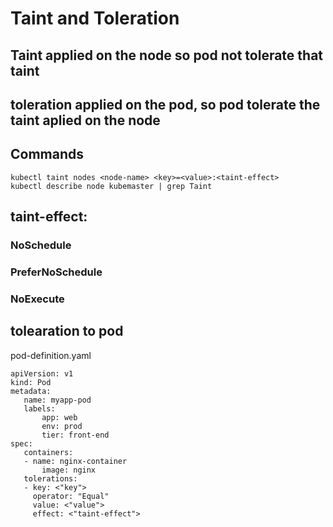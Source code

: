 # Taint and Toleration
## Taint applied on the node so pod not tolerate that taint
## toleration applied on the pod, so pod tolerate the taint aplied on the node
## Commands
```
kubectl taint nodes <node-name> <key>=<value>:<taint-effect>
kubectl describe node kubemaster | grep Taint
```

## taint-effect:
### NoSchedule
### PreferNoSchedule
### NoExecute

 ## tolearation to pod
 pod-definition.yaml
 ```
apiVersion: v1
kind: Pod
metadata:
    name: myapp-pod
    labels:
        app: web
        env: prod
        tier: front-end
spec:
    containers:
    - name: nginx-container
        image: nginx
    tolerations:
    - key: <"key">
      operator: "Equal"
      value: <"value">
      effect: <"taint-effect">
```